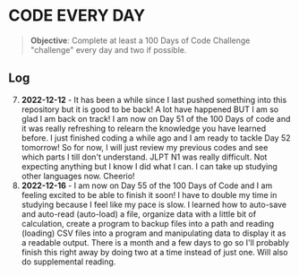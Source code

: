 # CODE EVERY DAY

> **Objective**: Complete at least a 100 Days of Code Challenge "challenge" every day and two if possible.

## Log

7. **2022-12-12** - It has been a while since I last pushed something into this repository but it is good to be back! A lot have happened BUT I am so glad I am back on track! I am now on Day 51 of the 100 Days of code and it was really refreshing to relearn the knowledge you have learned before. I just finished coding a while ago and I am ready to tackle Day 52 tomorrow! So for now, I will just review my previous codes and see which parts I till don't understand. JLPT N1 was really difficult. Not expecting anything but I know I did what I can. I can take up studying other languages now. Cheerio!
8. **2022-12-16** - I am now on Day 55 of the 100 Days of Code and I am feeling excited to be able to finish it soon! I have to double my time in studying because I feel like my pace is slow. I learned how to auto-save and auto-read (auto-load) a file, organize data with a little bit of calculation, create a program to backup files into a path and reading (loading) CSV files into a program and manipulating data to display it as a readable output. There is a month and a few days to go so I'll probably finish this right away by doing two at a time instead of just one. Will also do supplemental reading.
